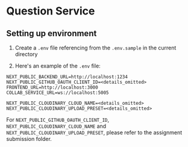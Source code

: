 # Question Service

## Setting up environment

1. Create a `.env` file referencing from the `.env.sample` in the current directory

2. Here's an example of the `.env` file:

```
NEXT_PUBLIC_BACKEND_URL=http://localhost:1234
NEXT_PUBLIC_GITHUB_OAUTH_CLIENT_ID=<details_omitted>
FRONTEND_URL=http://localhost:3000
COLLAB_SERVICE_URL=ws://localhost:5005

NEXT_PUBLIC_CLOUDINARY_CLOUD_NAME=<details_omitted>
NEXT_PUBLIC_CLOUDINARY_UPLOAD_PRESET=<details_omitted>
```

For `NEXT_PUBLIC_GITHUB_OAUTH_CLIENT_ID`, `NEXT_PUBLIC_CLOUDINARY_CLOUD_NAME` and `NEXT_PUBLIC_CLOUDINARY_UPLOAD_PRESET`, please refer to the assignment submission folder.
